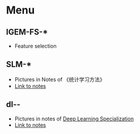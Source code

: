 # Menu
## IGEM-FS-*
- Feature selection

## SLM-*
- Pictures in Notes of 《统计学习方法》
- [Link to notes](http://www.chongfeng-ling.com/category/study/%e3%80%8a%e7%bb%9f%e8%ae%a1%e6%95%b0%e5%ad%a6%e6%96%b9%e6%b3%95%e3%80%8b/)

## dl-*-*
- Pictures in notes of [Deep Learning Specialization](https://www.coursera.org/specializations/deep-learning)
- [Link to notes](http://www.chongfeng-ling.com/category/study/deep-learning/)

